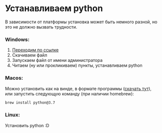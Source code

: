 # Устанавливаем python

<p align="center"> 

</p>

В зависимости от платформы установка может быть немного разной, но это не должно вызвать трудности.

### Windows:
1. [Переходим по ссылке](https://www.python.org)
2. Скачиваем файл
3. Запускаем файл от имени администратора
4. Читаем (ну или прокликиваем) пункты, устанавливаем python

### Macos:
Можно установить как на винде, в формате программы ([скачать тут](https://www.python.org)), или запустить следующую команду (при наличии homebrew):

```bash
brew install python@3.7
```

### Linux:

Установить python :D